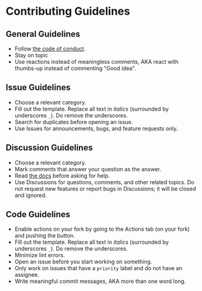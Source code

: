 # Contributing Guidelines

## General Guidelines

-   Follow [the code of conduct](CODE_OF_CONDUCT.md).
-   Stay on topic
-   Use reactions instead of meaningless comments, AKA react with thumbs-up instead of commenting "Good idea".

## Issue Guidelines

-   Choose a relevant category.
-   Fill out the template. Replace all text in _italics_ (surrounded by underscores `_`). Do remove the underscores.
-   Search for duplicates before opening an issue.
-   Use Issues for announcements, bugs, and feature requests only.

## Discussion Guidelines

-   Choose a relevant category.
-   Mark comments that answer your question as the answer.
-   Read [the docs](https://auth.onedot.cf/docs) before asking for help.
-   Use Discussions for questions, comments, and other related topics. Do not request new features or report bugs in Discussions; it will be closed and ignored.

## Code Guidelines

-   Enable actions on your fork by going to the Actions tab (on your fork) and pushing the button.
-   Fill out the template. Replace all text in _italics_ (surrounded by underscores `_`). Do remove the underscores.
-   Minimize lint errors.
-   Open an issue before you start working on something.
-   Only work on issues that have a `priority` label and do not have an assignee.
-   Write meaningful commit messages, AKA more than one word long.
